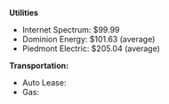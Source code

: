


**Utilities**
- Internet Spectrum: $99.99
- Dominion Energy: $101.63 (average)
- Piedmont Electric: $205.04 (average)

**Transportation:** 
- Auto Lease: 
- Gas: